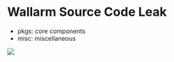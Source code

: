 # Wallarm Source Code Leak

* pkgs: core components
* misc: miscellaneous

![](https://i.ibb.co/5nBx5z5/photo-2019-01-21-23-11-53.jpg)

